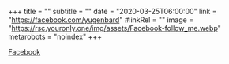 +++
title = ""
subtitle = ""
date = "2020-03-25T06:00:00"
link = "https://facebook.com/yugenbard"
#linkRel = ""
image = "https://rsc.youronly.one/img/assets/Facebook-follow_me.webp"
metarobots = "noindex"
+++

<a href="https://facebook.com/yugenbard" rel="me noopener external nofollow" referrerpolicy="strict-origin-when-cross-origin">Facebook</a>
